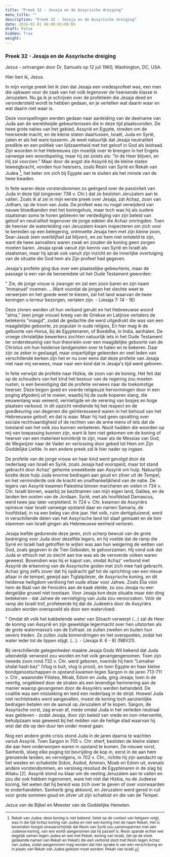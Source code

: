 ```yaml
---
title: "Preek 32 - Jesaja en de Assyrische dreiging"
menu_title: ""
description: "Preek 32 - Jesaja en de Assyrische dreiging"
date: 2024-02-01 06:00:01+00:85
draft: False
hidden: True
weight:
---
```

### Preek 32 - Jesaja en de Assyrische dreiging

Jezus - ontvangen door Dr. Samuels op 12 juli 1960, Washington, DC, USA.

Hier ben ik, Jezus.

In mijn vorige preek liet ik zien dat Jesaja een vredesprofeet was, een man die opkwam voor de zaak van het volk tegenover de heersende klasse in Jeruzalem. Nu ga ik je schrijven over de profetieën die Jesaja deed en verondersteld wordt te hebben gedaan, en je vertellen wat daarin waar en wat daarin niet waar is.

Deze voorspellingen werden gedaan naar aanleiding van de deelname van Juda aan de wereldwijde gebeurtenissen die in deze tijd plaatsvonden. De twee grote naties van het gebied, Assyrië en Egypte, streden om de heersende macht, en de kleine staten daartussen, Israël, Juda en Syrië, zaten er als het ware tussenin. Je weet natuurlijk dat Jesaja neutraliteit predikte en een politiek van lijdzaamheid met het geloof in God als leidraad. Zijn woorden in het Hebreeuws zijn moeilijk over te brengen in het Engels vanwege een woordspeling, maar hij zei zoiets als: "In de Heer blijven, en Hij zal voorzien." Maar door de angst die Assyrië bij de kleine staten teweegbracht, vonden hun heersers, zoals Resin van Syrië en Rekah van Judea [^1], het beter om zich bij Egypte aan te sluiten als het minste van de twee kwaden.

In feite waren deze vorstendommen zo geërgerd over de passiviteit van Juda in deze tijd (ongeveer 738 v. Chr.) dat ze besloten Jeruzalem aan te vallen. Zoals ik al zei in mijn eerste preek over Jesaja, zat Achaz, zoon van Jotham, op de troon van Juda. De profeet was nu nogal verwijderd van nauwe bloedbanden met het koningshuis, maar toch was hij als oudere staatsman soms te horen gebleven ter verdediging van zijn beleid van geloof en neutraliteit tegenover de jonge edelen die Achaz omringden. Toen de heerser de waterleiding van Jeruzalem kwam inspecteren om zich voor te bereiden op een belegering, ontmoette Jesaja hem met zijn kleine zoon, Sear-Jasub (een overblijfsel zal blijven), en zei hem niet ontsteld te zijn, want de twee aanvallers waren zwak en zouden de koning geen zorgen moeten baren. Jesaja sprak vanuit zijn kennis van Syrië en Israël als staatsman, maar hij sprak ook vanuit zijn inzicht en de innerlijke overtuiging van de situatie die God hem als Zijn profeet had gegeven.

Jesaja's profetie ging dus over een plaatselijke gebeurtenis, maar de passage is een van de beroemdste uit het Oude Testament geworden:

" Zie, de jonge vrouw is zwanger en zal een zoon baren en zijn naam 'Immanuel' noemen. ...Want voordat de jongen het slechte weet te verwerpen en het goede weet te kiezen, zal het land waarvan de twee koningen u terreur bezorgen, verlaten zijn. - (Jesaja 7: 14 - 16)

Deze zinnen werden uit hun verband gerukt en het Hebreeuwse woord "alma," (een jonge vrouw) kreeg van de Griekse en Latijnse vertalers de betekenis "maagd", zodat de gedachte die werd uitgedrukt die was van een maagdelijke geboorte, zo populair in oude religies, En hier mag ik de geboorte van Horus, bij de Egyptenaren, of Boeddha, in India, aanhalen. De vroege christelijke bewerkers zochten natuurlijk iets in het Oude Testament ter ondersteuning van hun theorieën over een maagdelijke geboorte van de Christus om hun heidense landgenoten over te halen en te bekeren. Daar zijn ze zeker in geslaagd, maar onpartijdige geleerden en veel leden van verschillende kerken zijn het er nu over eens dat deze profetie van Jesaja niet naar mij verwees, maar naar een kind dat in Jesaja's tijd werd geboren.

In feite verwijst de profetie naar Hizkia, de zoon van de koning. Het feit dat op de schouders van het kind het bestuur van de regering zou moeten rusten, is een bevestiging dat de profetie verwees naar de toekomstige heerser. Deze begon goed en voerde religieuze hervormingen door in een poging afgoderij uit te roeien, waarbij hij de oude koperen slang, die eeuwenlang was vereerd, vernietigde en de verering van bosjes en hoge plaatsen verbood. In dit opzicht verdiende hij het respect en de goedkeuring van degenen die geïnteresseerd waren in het behoud van het Hebreeuwse geloof; en dat is waar. Maar hij had geen opvatting over sociale rechtvaardigheid of de rechten van de arme mens of iets dat de toestand van het volk zou kunnen verbeteren. Nooit hadden die woorden op mij van toepassing kunnen zijn, want ik ben niet gekomen om de koning of heerser van een materieel koninkrijk te zijn, maar als de Messias van God, de Wegwijzer naar de Vader en verlossing door gebed tot Hem om Zijn Goddelijke Liefde. In een andere preek zal ik hier nader op ingaan.

De profetie van de jonge vrouw en haar kind werd gevolgd door de nederlaag van Israël en Syrië, zoals Jesaja had voorspeld, maar tot stand gebracht door Achaz' geheime smeekbede aan Assyrië om hulp. Natuurlijk kostte deze hulp Juda enorme bedragen aan goud en zilver uit de Tempel, en het verminderde ook de kracht en onafhankelijkheid van de natie. De legers van Assyrië kwamen Palestina binnen marcheren en vielen in 734 v. Chr. Israël binnen, waarbij ze bezitnamen van mijn eigen land, Galilea, en de landen ten oosten van de Jordaan. Syrië, met als hoofdstad Damascus, werd twee jaar later verpletterd. In 724 v. Chr. kwamen de Assyriërs opnieuw naar Israël vanwege opstand daar en namen Samaria, de hoofdstad, in na een beleg van drie jaar. Het volk, ruim dertigduizend, werd in verschillende delen van het Assyrische land tot slaaf gemaakt en de tien stammen van Israël gingen als Hebreeuwse eenheid verloren.

Jesaja leefde gedurende deze jaren, zich scherp bewust van de grote bedreiging voor Juda door dezelfde legers, en hij voelde dat de ramp die Syrië en Israël had getroffen te wijten was aan hun weigering de wetten van God, zoals gegeven in de Tien Geboden, te gehoorzamen. Hij vond ook dat Juda er ethisch net zo slecht aan toe was als de veroverde volken waren geweest. Bovendien was hij er kapot van, omdat Achaz' verbond met Assyrië de erkenning van de Assyrische goden met zich mee had gebracht. Achaz ging zelfs zover dat hij opdracht gaf tot de oprichting van een nieuw altaar in de tempel, gewijd aan Tiglatpileser, de Assyrische koning, en dit heidense heiligdom verdrong het oude altaar voor Jahwe. Zoals Elia vóór hem de Baäl van de Feniciërs aan de kaak stelde, zo zou Jesaja nu een dergelijke gruwel niet toestaan. Voor Jesaja kon deze situatie maar één ding betekenen - dat Jahwe de vernietiging van Juda zou veroorzaken. Vóór de ramp die Israël trof, profeteerde hij dat de Judeeërs door de Assyriërs zouden worden overspoeld als door een watervloed:

" Omdat dit volk het kabbelende water van Siloach verwerpt (…) zal de Heer de koning van Assyrië en zijn geweldige legermacht over hen uitstorten als de grote watermassa’s van de Eufraat: ze zullen zwellen en buiten hun oevers treden. Ze zullen Juda binnendringen en het overspoelen, zodat het water ieder tot de lippen stijgt. (…). - (Jesaja 8: 6 - 8) (NBV21).

Bij verschillende gelegenheden maakte Jesaja Gods Wil bekend dat Juda uiteindelijk verwoest zou worden en het volk gevangengenomen. Toen zijn tweede zoon rond 732 v. Chr. werd geboren, noemde hij hem "Lemaher shalal hash baz" (Vlug is buit, vlug is prooi), en toen Egypte en haar kleine bondgenootschappen in opstand kwamen tegen Sargon in de jaren 713-711 v. Chr., waaronder Filistea, Moab, Edom en Juda, ging Jesaja, toen in de veertig, ongekleed door de straten als een levendige herinnering aan de manier waarop gevangenen door de Assyriërs werden behandeld. De coalitie was een mislukking en leed een nederlaag in de strijd. Hoewel Juda niet rechtstreeks werd aangevallen, moest de koning toch aanzienlijke bedragen betalen om de aanval op Jeruzalem af te kopen. Sargon, de Assyrische vorst, zag ervan af, mede omdat Juda in het verleden neutraal was gebleven - zodat Jesaja, door zijn beleid van vrede en non-interventie, behulpzaam was geweest bij het redden van de heilige stad waarvan hij wist dat die op den duur ten onder moest gaan.

Nog een andere grote crisis stond Juda in de jaren daarna te wachten vanuit Assyrië. Toen Sargon in 705 v. Chr. stierf, besloten de kleine staten die aan hem onderworpen waren in opstand te komen. De nieuwe vorst, Sanherib, sloeg elke poging tot bevrijding de kop in, eerst in de aan hem grenzende landen, en vervolgens, in 702 v. Chr., richtte hij zijn aandacht op het westen en schakelde Sidon, Asdod, Ammon, Moab en Edom uit, evenals andere vorstendommen, en versloeg resoluut de Egyptenaren in de slag bij Altaku [2]. Assyrië stond nu klaar om de vesting Jeruzalem aan te vallen en zou die ook hebben ingenomen, ware het niet dat Hizkia, nu de Judeese koning, liet weten dat hij bereid was zich over te geven of over voorwaarden te onderhandelen. Sanherib ging akkoord, en Jeruzalem werd gered in ruil voor grote sommen goud en zilver uit zijn schatkist en die van de Tempel.

Jezus van de Bijbel en Meester van de Goddelijke Hemelen.
<small>

[^1]: Rekah van Judea: deze koning is niet bekend. Gelet op de context van hetgeen volgt, was in die tijd Achaz koning van Judea en niet een koning met de naam Rekah. Het is bovendien hoogst onwaarschijnlijk dat Resin van Syrië zou samenspannen met een Judeese koning, van wie wordt aangenomen dat hij passief is. Resin spande echter wel degelijk samen tegen Judea en wel met Pekah, koning van Israël, (let op de sterk gelijkende namen van Rekah en Pekah) die een verbond sloot met Resin tegen Achaz van Judea, zodat aangenomen mag worden dat hier sprake is van een verschrijving en in plaats van Rekah van Judea gelezen moet worden: Pekah van Israël.

[^2]: Ook aangeduid als Elteke(h).

